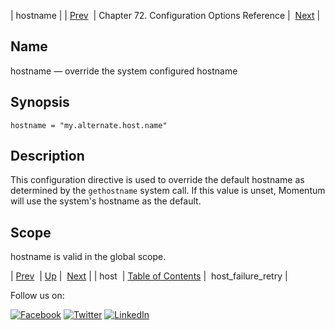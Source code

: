 | hostname |
| [Prev](conf.ref.host.php)  | Chapter 72. Configuration Options Reference |  [Next](conf.ref.host_failure_retry.php) |

<a name="conf.ref.hostname"></a>
## Name

hostname — override the system configured hostname

## Synopsis

`hostname = "my.alternate.host.name"`

<a name="idp24863920"></a>
## Description

This configuration directive is used to override the default hostname as determined by the `gethostname` system call. If this value is unset, Momentum will use the system's hostname as the default.

<a name="idp24866352"></a>
## Scope

hostname is valid in the global scope.

| [Prev](conf.ref.host.php)  | [Up](config.options.ref.php) |  [Next](conf.ref.host_failure_retry.php) |
| host  | [Table of Contents](index.php) |  host_failure_retry |

Follow us on:

[![Facebook](https://support.messagesystems.com/images/icon-facebook.png)](http://www.facebook.com/messagesystems) [![Twitter](https://support.messagesystems.com/images/icon-twitter.png)](http://twitter.com/#!/MessageSystems) [![LinkedIn](https://support.messagesystems.com/images/icon-linkedin.png)](http://www.linkedin.com/company/message-systems)
